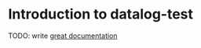 # Introduction to datalog-test

TODO: write [great documentation](http://jacobian.org/writing/great-documentation/what-to-write/)
